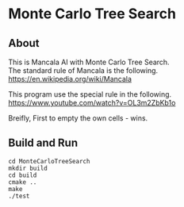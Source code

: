 # Monte Carlo Tree Search
## About
This is Mancala AI with Monte Carlo Tree Search.  
The standard rule of Mancala is the following.  
https://en.wikipedia.org/wiki/Mancala

This program use the special rule in the following.  
https://www.youtube.com/watch?v=OL3m2ZbKb1o

Breifly, First to empty the own cells - wins.

## Build and Run
```
cd MonteCarloTreeSearch
mkdir build
cd build
cmake ..
make
./test
```